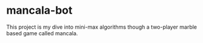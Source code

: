 # mancala-bot
This project is my dive into mini-max algorithms though a two-player marble based game called mancala. 

